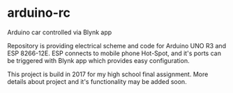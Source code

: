 # arduino-rc
Arduino car controlled via Blynk app

Repository is providing electrical scheme and code for Arduino UNO R3 and ESP 8266-12E. ESP connects to mobile phone Hot-Spot, and it's ports can be triggered with Blynk app which provides easy configuration. 

This project is build in 2017 for my high school final assignment. 
More details about project and it's functionality may be added soon.
